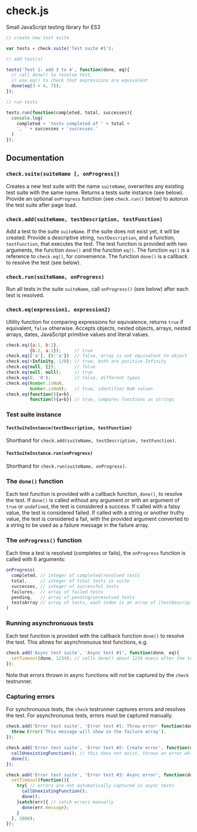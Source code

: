 # check.js
Small JavaScript testing library for ES3

```javascript
// create new test suite

var tests = check.suite('Test suite #1');

// add test(s)

tests('Test 1: add 3 to 4', function(done, eq){
  // call done() to resolve test, 
  // use eq() to check that expressions are equivalent
  done(eq(3 + 4, 7));
});

// run tests

tests.run(function(completed, total, successes){
  console.log(
    completed + 'tests completed of ' + total + 
    ', ' + successes + 'successes.'
  )
});
```

## Documentation

### `check.suite(suiteName [, onProgress])`

Creates a new test suite with the name `suiteName`, overwrites any existing test suite with the same name. Returns a tests suite instance (see below). Provide an optional `onProgress` function (see `check.run()` below) to autorun the test suite after page load.

### `check.add(suiteName, testDescription, testFunction)`

Add a test to the suite `suiteName`. If the suite does not exist yet, it will be created. Provide a descriptive string, `testDescription`, and a function, `testFunction`, that executes the test. The test function is provided with two arguments, the function `done()` and the function `eq()`. The function `eq()` is a reference to `check.eq()`, for convenience. The function `done()` is a callback to resolve the test (see below).

### `check.run(suiteName, onProgress)`

Run all tests in the suite `suiteName`, call `onProgress()` (see below) after each test is resolved.

### `check.eq(expression1, expression2)`

Utility function for comparing expressions for equivalence, returns `true` if equivalent, `false` otherwise. Accepts objects, nested objects, arrays, nested arrays, dates, JavaScript primitive values and literal values.

```javascript
check.eq({a:1, b:2},
         {b:2, a:1});     // true
check.eq(['a'], {0:'a'})  // false, array is not equivalent to object
check.eq(+Infinity, 1/0); // true, both are positive Infinity
check.eq(null, {});       // false
check.eq(null, null);     // true
check.eq(0, '0');         // false, different types
check.eq(Number.isNaN, 
         Number.isNaN);   // true, identifies NaN values
check.eq(function(){a+b},
         function(){a+b}) // true, compares functions as strings
```

### Test suite instance

#### `TestSuiteInstance(testDescription, testFunction)`

Shorthand for `check.add(suiteName, testDescription, testFunction)`.

#### `TestSuiteInstance.run(onProgress)`

Shorthand for `check.run(suiteName, onProgress)`.

### The `done()` function

Each test function is provided with a callback function, `done()`, to resolve the test. If `done()` is called without any argument or with an argument of `true` or `undefined`, the test is considered a success. If called with a falsy value, the test is considered failed. If called with a string or another truthy value, the test is considered a fail, with the provided argument converted to a string to be used as a failure message in the failure array. 

### The `onProgress()` function

Each time a test is resolved (completes or fails), the `onProgress` function is called with 6 arguments:

```javascript
onProgress(
  completed, // integer of completed/resolved tests
  total,     // integer of total tests in suite
  successes, // integer of successful tests
  failures,  // array of failed tests
  pending,   // array of pending/unresolved tests
  testsArray // array of tests, each index is an array of [testDescription, testFunction]
)
```

### Running asynchronuous tests

Each test function is provided with the callback function `done()` to resolve the test. This allows for asynchronuous test functions, e.g.

```javascript
check.add('Async test suite', 'Async test #1', function(done, eq){
  setTimeout(done, 1234); // calls done() about 1234 msecs after the test is run
});
```

Note that errors thrown in async functions will not be captured by the `check` testrunner.

### Capturing errors

For synchronuous tests, the `check` testrunner captures errors and resolves the test. For asynchronuous tests, errors must be captured manually.

```javascript
check.add('Error test suite', 'Error test #1: Throw error' function(done, eq){
  throw Error('This message will show in the failure array').
});

check.add('Error test suite', 'Error test #2: Create error', function(done, eq){
  callUnexistingFunction(); // this does not exist, throws an error which will be captured
  done();
});

check.add('Error test suite', 'Error test #3: Async error', function(done, eq){
  setTimeout(function(){
    try{ // errors are not automatically captured in async tests
      callUnexistingFunction();
      done();
    }catch(err){ // catch errors manually
      done(err.message);
    }
  }, 2000);
});
```
